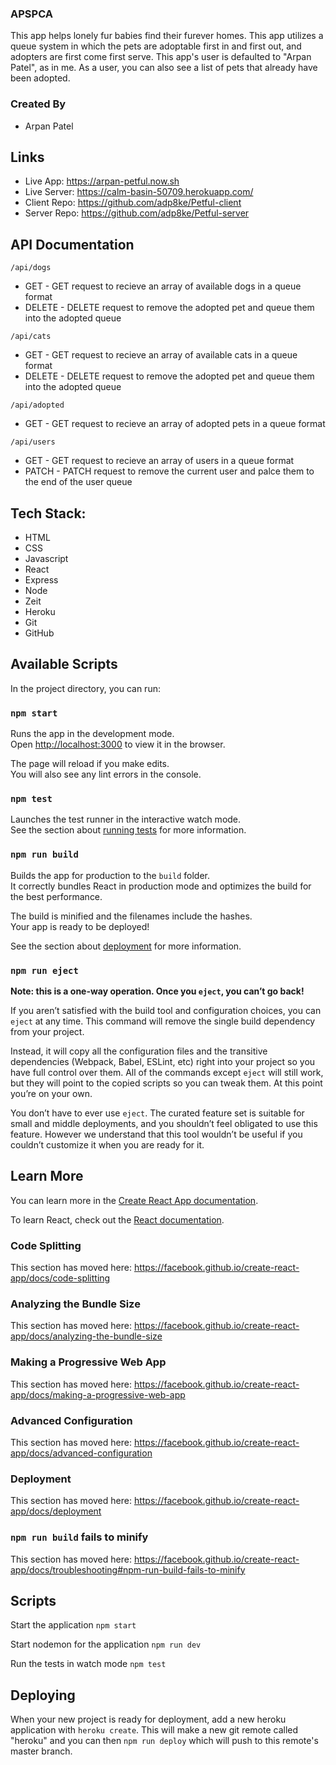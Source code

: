 ### APSPCA

This app helps lonely fur babies find their furever homes. This app utilizes a queue system in which the pets are adoptable first in and first out, and adopters are first come first serve. This app's user is defaulted to "Arpan Patel", as in me. As a user, you can also see a list of pets that already have been adopted. 

### Created By
- Arpan Patel

## Links
- Live App: https://arpan-petful.now.sh
- Live Server: https://calm-basin-50709.herokuapp.com/
- Client Repo: https://github.com/adp8ke/Petful-client
- Server Repo: https://github.com/adp8ke/Petful-server

## API Documentation

`/api/dogs`
  - GET - GET request to recieve an array of available dogs in a queue format
  - DELETE - DELETE request to remove the adopted pet and queue them into the adopted queue

`/api/cats`
  - GET - GET request to recieve an array of available cats in a queue format
  - DELETE - DELETE request to remove the adopted pet and queue them into the adopted queue

`/api/adopted`
  - GET - GET request to recieve an array of adopted pets in a queue format

`/api/users`
  - GET - GET request to recieve an array of users in a queue format
  - PATCH - PATCH request to remove the current user and palce them to the end of the user queue

## Tech Stack:
- HTML
- CSS
- Javascript
- React
- Express
- Node
- Zeit
- Heroku
- Git
- GitHub

## Available Scripts

In the project directory, you can run:

### `npm start`

Runs the app in the development mode.<br />
Open [http://localhost:3000](http://localhost:3000) to view it in the browser.

The page will reload if you make edits.<br />
You will also see any lint errors in the console.

### `npm test`

Launches the test runner in the interactive watch mode.<br />
See the section about [running tests](https://facebook.github.io/create-react-app/docs/running-tests) for more information.

### `npm run build`

Builds the app for production to the `build` folder.<br />
It correctly bundles React in production mode and optimizes the build for the best performance.

The build is minified and the filenames include the hashes.<br />
Your app is ready to be deployed!

See the section about [deployment](https://facebook.github.io/create-react-app/docs/deployment) for more information.

### `npm run eject`

**Note: this is a one-way operation. Once you `eject`, you can’t go back!**

If you aren’t satisfied with the build tool and configuration choices, you can `eject` at any time. This command will remove the single build dependency from your project.

Instead, it will copy all the configuration files and the transitive dependencies (Webpack, Babel, ESLint, etc) right into your project so you have full control over them. All of the commands except `eject` will still work, but they will point to the copied scripts so you can tweak them. At this point you’re on your own.

You don’t have to ever use `eject`. The curated feature set is suitable for small and middle deployments, and you shouldn’t feel obligated to use this feature. However we understand that this tool wouldn’t be useful if you couldn’t customize it when you are ready for it.

## Learn More

You can learn more in the [Create React App documentation](https://facebook.github.io/create-react-app/docs/getting-started).

To learn React, check out the [React documentation](https://reactjs.org/).

### Code Splitting

This section has moved here: https://facebook.github.io/create-react-app/docs/code-splitting

### Analyzing the Bundle Size

This section has moved here: https://facebook.github.io/create-react-app/docs/analyzing-the-bundle-size

### Making a Progressive Web App

This section has moved here: https://facebook.github.io/create-react-app/docs/making-a-progressive-web-app

### Advanced Configuration

This section has moved here: https://facebook.github.io/create-react-app/docs/advanced-configuration

### Deployment

This section has moved here: https://facebook.github.io/create-react-app/docs/deployment

### `npm run build` fails to minify

This section has moved here: https://facebook.github.io/create-react-app/docs/troubleshooting#npm-run-build-fails-to-minify

## Scripts

Start the application `npm start`

Start nodemon for the application `npm run dev`

Run the tests in watch mode `npm test`

## Deploying

When your new project is ready for deployment, add a new heroku application with `heroku create`. This will make a new git remote called "heroku" and you can then `npm run deploy` which will push to this remote's master branch.
